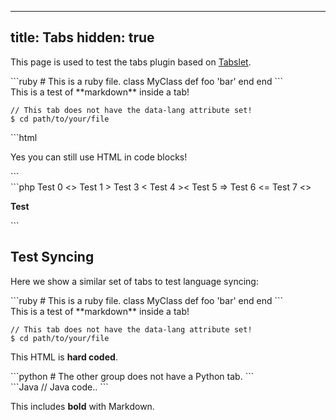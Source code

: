 <!--
Licensed to the Apache Software Foundation (ASF) under one or more
contributor license agreements.  See the NOTICE file distributed with
this work for additional information regarding copyright ownership.
The ASF licenses this file to You under the Apache License, Version 2.0
(the "License"); you may not use this file except in compliance with
the License.  You may obtain a copy of the License at

    http://www.apache.org/licenses/LICENSE-2.0

Unless required by applicable law or agreed to in writing, software
distributed under the License is distributed on an "AS IS" BASIS,
WITHOUT WARRANTIES OR CONDITIONS OF ANY KIND, either express or implied.
See the License for the specific language governing permissions and
limitations under the License.
-->

---
title: Tabs
hidden: true
---

This page is used to test the tabs plugin based on [Tabslet](https://github.com/vdw/Tabslet).

<div class="tabs">
  <div data-tab="Ruby" data-lang="ruby">
```ruby
# This is a ruby file.
class MyClass
  def foo
    'bar'
  end
end
```
  </div>
  <div data-tab="Plain">
This is a test of **markdown** inside a tab!

```
// This tab does not have the data-lang attribute set!
$ cd path/to/your/file
```
  </div>
  <div data-tab="HTML" data-lang="html">
```html
<p>Yes you can still use HTML in code blocks!</p>
```
  </div>
  <div data-tab="Test">
```php
Test 0 <>
Test 1 >
Test 3 <
Test 4 ><
Test 5 =>
Test 6 <=
Test 7 <>
<p><b>Test</b></p>
```
  </div>
</div>

## Test Syncing

Here we show a similar set of tabs to test language syncing:

<div class="tabs">
  <div data-tab="Ruby" data-lang="ruby">
```ruby
# This is a ruby file.
class MyClass
  def foo
    'bar'
  end
end
```
  </div>
  <div data-tab="Plain">
This is a test of **markdown** inside a tab!

```
// This tab does not have the data-lang attribute set!
$ cd path/to/your/file
```
  </div>
  <div data-tab="HTML" data-lang="html">
<p>This HTML is <b>hard coded</b>.</p>
  </div>
  <div data-tab="Python" data-lang="python">
```python
# The other group does not have a Python tab.
```
  </div>
</div>

<div class="tabs">
  <div data-tab="Java" data-lang="java">
```Java
// Java code..
```
  </div>
  <div data-tab="HTML" data-lang="html">
  
  This includes **bold** with Markdown.
  
  </div>
</div>